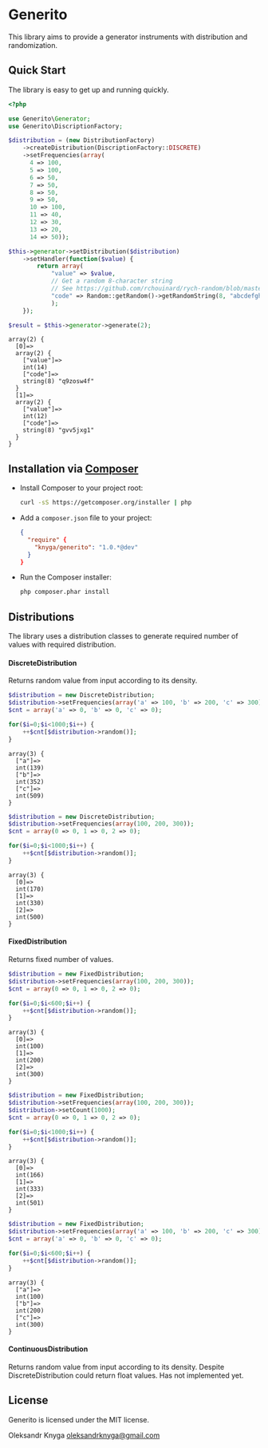 Generito
========================
This library aims to provide a generator instruments with distribution and randomization.


Quick Start
-----------

The library is easy to get up and running quickly.

```php
<?php

use Generito\Generator;
use Generito\DiscriptionFactory;

$distribution = (new DistributionFactory)
    ->createDistribution(DiscriptionFactory::DISCRETE)
    ->setFrequencies(array(
      4 => 100,
      5 => 100,
      6 => 50,
      7 => 50,
      8 => 50,
      9 => 50,
      10 => 100,
      11 => 40,
      12 => 30,
      13 => 20,
      14 => 50));

$this->generator->setDistribution($distribution)
    ->setHandler(function($value) {
        return array(
            "value" => $value,
            // Get a random 8-character string
            // See https://github.com/rchouinard/rych-random/blob/master/Random.php
            "code" => Random::getRandom()->getRandomString(8, "abcdefghijklmnopqrstuvwxyz0123456789")
            );
    });

$result = $this->generator->generate(2);
```

```
array(2) {
  [0]=>
  array(2) {
    ["value"]=>
    int(14)
    ["code"]=>
    string(8) "q9zosw4f"
  }
  [1]=>
  array(2) {
    ["value"]=>
    int(12)
    ["code"]=>
    string(8) "gvv5jxg1"
  }
}
```


Installation via [Composer](http://getcomposer.org/)
------------

 * Install Composer to your project root:
    ```bash
    curl -sS https://getcomposer.org/installer | php
    ```

 * Add a `composer.json` file to your project:
    ```json
    {
      "require" {
        "knyga/generito": "1.0.*@dev"
      }
    }
    ```

 * Run the Composer installer:
    ```bash
    php composer.phar install
    ```


Distributions
----------

The library uses a distribution classes to generate required number of values with required distribution.

#### DiscreteDistribution

Returns random value from input according to its density.

```php
$distribution = new DiscreteDistribution;
$distribution->setFrequencies(array('a' => 100, 'b' => 200, 'c' => 300));
$cnt = array('a' => 0, 'b' => 0, 'c' => 0);

for($i=0;$i<1000;$i++) {
    ++$cnt[$distribution->random()];
}
```

```
array(3) {
  ["a"]=>
  int(139)
  ["b"]=>
  int(352)
  ["c"]=>
  int(509)
}
```

```php
$distribution = new DiscreteDistribution;
$distribution->setFrequencies(array(100, 200, 300));
$cnt = array(0 => 0, 1 => 0, 2 => 0);

for($i=0;$i<1000;$i++) {
    ++$cnt[$distribution->random()];
}
```

```
array(3) {
  [0]=>
  int(170)
  [1]=>
  int(330)
  [2]=>
  int(500)
}
```

#### FixedDistribution

Returns fixed number of values.

```php
$distribution = new FixedDistribution;
$distribution->setFrequencies(array(100, 200, 300));
$cnt = array(0 => 0, 1 => 0, 2 => 0);

for($i=0;$i<600;$i++) {
    ++$cnt[$distribution->random()];
}
```

```
array(3) {
  [0]=>
  int(100)
  [1]=>
  int(200)
  [2]=>
  int(300)
}
```

```php
$distribution = new FixedDistribution;
$distribution->setFrequencies(array(100, 200, 300));
$distribution->setCount(1000);
$cnt = array(0 => 0, 1 => 0, 2 => 0);

for($i=0;$i<1000;$i++) {
    ++$cnt[$distribution->random()];
}
```

```
array(3) {
  [0]=>
  int(166)
  [1]=>
  int(333)
  [2]=>
  int(501)
}
```

```php
$distribution = new FixedDistribution;
$distribution->setFrequencies(array('a' => 100, 'b' => 200, 'c' => 300));
$cnt = array('a' => 0, 'b' => 0, 'c' => 0);

for($i=0;$i<600;$i++) {
    ++$cnt[$distribution->random()];
}
```

```
array(3) {
  ["a"]=>
  int(100)
  ["b"]=>
  int(200)
  ["c"]=>
  int(300)
}
```

#### ContinuousDistribution

Returns random value from input according to its density. Despite DiscreteDistribution could return float values.
Has not implemented yet.

License
-------

Generito is licensed under the MIT license.

Oleksandr Knyga <oleksandrknyga@gmail.com>
